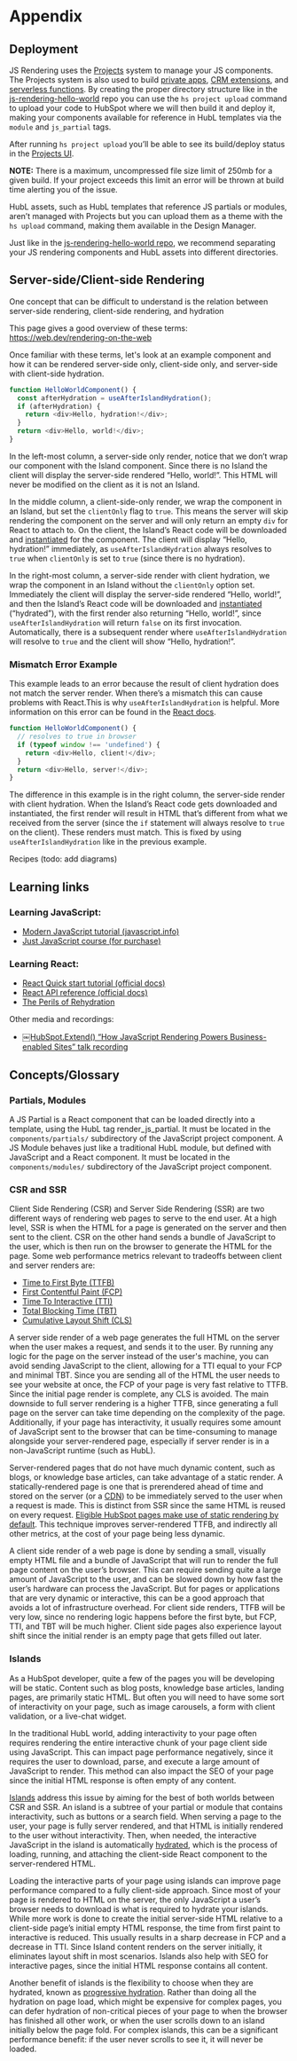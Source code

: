 # Appendix

## Deployment

JS Rendering uses the [Projects](https://developers.hubspot.com/docs/platform/build-and-deploy-using-hubspot-projects) system to manage your JS components. The Projects system is also used to build [private apps](https://developers.hubspot.com/docs/platform/create-private-apps-with-projects), [CRM extensions](https://developers.hubspot.com/docs/platform/create-custom-cards-with-projects), and [serverless functions](https://developers.hubspot.com/docs/platform/serverless-functions). By creating the proper directory structure like in the [js-rendering-hello-world](https://git.hubteam.com/HubSpot/js-rendering-hello-world/tree/master/hello-world-project) repo you can use the `hs project upload` command to upload your code to HubSpot where we will then build it and deploy it, making your components available for reference in HubL templates via the `module` and `js_partial` tags.

After running `hs project upload` you’ll be able to see its build/deploy status in the [Projects UI](https://app.hubspot.com/l/developer-projects/).

**NOTE:** There is a maximum, uncompressed file size limit of 250mb for a given build. If your project exceeds this limit an error will be thrown at build time alerting you of the issue.

HubL assets, such as HubL templates that reference JS partials or modules, aren’t managed with Projects but you can upload them as a theme with the `hs upload` command, making them available in the Design Manager.

Just like in the [js-rendering-hello-world repo](https://git.hubteam.com/HubSpot/js-rendering-hello-world/tree/master/hello-world-project), we recommend separating your JS rendering components and HubL assets into different directories.

## Server-side/Client-side Rendering

One concept that can be difficult to understand is the relation between server-side rendering, client-side rendering, and hydration

This page gives a good overview of these terms: https://web.dev/rendering-on-the-web

Once familiar with these terms, let's look at an example component and how it can be rendered server-side only, client-side only, and server-side with client-side hydration.

```javascript
function HelloWorldComponent() {
  const afterHydration = useAfterIslandHydration();
  if (afterHydration) {
    return <div>Hello, hydration!</div>;
  }
  return <div>Hello, world!</div>;
}
```

In the left-most column, a server-side only render, notice that we don’t wrap our component with the Island component. Since there is no Island the client will display the server-side rendered “Hello, world!”. This HTML will never be modified on the client as it is not an Island.

In the middle column, a client-side-only render, we wrap the component in an Island, but set the `clientOnly` flag to `true`. This means the server will skip rendering the component on the server and will only return an empty `div` for React to attach to. On the client, the Island’s React code will be downloaded and [instantiated](https://react.dev/reference/react-dom/client/createRoot#root-render) for the component. The client will display “Hello, hydration!” immediately, as `useAfterIslandHydration` always resolves to `true` when `clientOnly` is set to `true` (since there is no hydration).

In the right-most column, a server-side render with client hydration, we wrap the component in an Island without the `clientOnly` option set. Immediately the client will display the server-side rendered “Hello, world!”, and then the Island’s React code will be downloaded and [instantiated](https://react.dev/reference/react-dom/client/hydrateRoot) (“hydrated”), with the first render also returning “Hello, world!”, since `useAfterIslandHydration` will return `false` on its first invocation. Automatically, there is a subsequent render where `useAfterIslandHydration` will resolve to `true` and the client will show “Hello, hydration!”.

### Mismatch Error Example

This example leads to an error because the result of client hydration does not match the server render. When there’s a mismatch this can cause problems with React.This is why `useAfterIslandHydration` is helpful. More information on this error can be found in the [React docs](https://react.dev/reference/react-dom/client/hydrateRoot#handling-different-client-and-server-content).

```javascript
function HelloWorldComponent() {
  // resolves to true in browser
  if (typeof window !== 'undefined') {
    return <div>Hello, client!</div>;
  }
  return <div>Hello, server!</div>;
}
```

The difference in this example is in the right column, the server-side render with client hydration. When the Island’s React code gets downloaded and instantiated, the first render will result in HTML that’s different from what we received from the server (since the `if` statement will always resolve to `true` on the client). These renders must match. This is fixed by using `useAfterIslandHydration` like in the previous example.

Recipes (todo: add diagrams)

## Learning links

### Learning JavaScript:

- [Modern JavaScript tutorial \(javascript.info\)](https://javascript.info/)
- [Just JavaScript course \(for purchase\)](https://justjavascript.com/)

### Learning React:

- [React Quick start tutorial \(official docs\)](https://react.dev/learn)
- [React API reference \(official docs\)](https://react.dev/reference/react)
- [The Perils of Rehydration](https://www.joshwcomeau.com/react/the-perils-of-rehydration/)

Other media and recordings:

- [￼HubSpot.Extend\(\) “How JavaScript Rendering Powers Business-enabled Sites” talk recording](https://www.youtube.com/watch?v=chj-_yBN5_c)

## Concepts/Glossary

### Partials, Modules

A JS Partial is a React component that can be loaded directly into a template, using the HubL tag render_js_partial. It must be located in the `components/partials/` subdirectory of the JavaScript project component. A JS Module behaves just like a traditional HubL module, but defined with JavaScript and a React component. It must be located in the `components/modules/` subdirectory of the JavaScript project component.

### CSR and SSR

Client Side Rendering (CSR) and Server Side Rendering (SSR) are two different ways of rendering web pages to serve to the end user. At a high level, SSR is when the HTML for a page is generated on the server and then sent to the client. CSR on the other hand sends a bundle of JavaScript to the user, which is then run on the browser to generate the HTML for the page. Some web performance metrics relevant to tradeoffs between client and server renders are:

- [Time to First Byte \(TTFB\)](https://web.dev/ttfb/)
- [First Contentful Paint \(FCP\)](https://web.dev/first-contentful-paint/)
- [Time To Interactive \(TTI\)](https://web.dev/interactive/)
- [Total Blocking Time \(TBT\)](https://web.dev/tbt/)
- [Cumulative Layout Shift \(CLS\)](https://web.dev/cls/)

A server side render of a web page generates the full HTML on the server when the user makes a request, and sends it to the user. By running any logic for the page on the server instead of the user's machine, you can avoid sending JavaScript to the client, allowing for a TTI equal to your FCP and minimal TBT. Since you are sending all of the HTML the user needs to see your website at once, the FCP of your page is very fast relative to TTFB. Since the initial page render is complete, any CLS is avoided. The main downside to full server rendering is a higher TTFB, since generating a full page on the server can take time depending on the complexity of the page. Additionally, if your page has interactivity, it usually requires some amount of JavaScript sent to the browser that can be time-consuming to manage alongside your server-rendered page, especially if server render is in a non-JavaScript runtime (such as HubL).

Server-rendered pages that do not have much dynamic content, such as blogs, or knowledge base articles, can take advantage of a static render. A statically-rendered page is one that is prerendered ahead of time and stored on the server (or a [CDN](https://web.dev/content-delivery-networks/)) to be immediately served to the user when a request is made. This is distinct from SSR since the same HTML is reused on every request. [Eligible HubSpot pages make use of static rendering by default](https://developers.hubspot.com/docs/cms/developer-reference/cdn/prerendering?__hstc=75491725.e2098b212e147a7b9be6fd756c0c6815.1649440584659.1667397195793.1667489478959.105&__hssc=75491725.4.1667489478959&__hsfp=1149209764). This technique improves server-rendered TTFB, and indirectly all other metrics, at the cost of your page being less dynamic.

A client side render of a web page is done by sending a small, visually empty HTML file and a bundle of JavaScript that will run to render the full page content on the user’s browser. This can require sending quite a large amount of JavaScript to the user, and can be slowed down by how fast the user’s hardware can process the JavaScript. But for pages or applications that are very dynamic or interactive, this can be a good approach that avoids a lot of infrastructure overhead. For client side renders, TTFB will be very low, since no rendering logic happens before the first byte, but FCP, TTI, and TBT will be much higher. Client side pages also experience layout shift since the initial render is an empty page that gets filled out later.

### Islands

As a HubSpot developer, quite a few of the pages you will be developing will be static. Content such as blog posts, knowledge base articles, landing pages, are primarily static HTML. But often you will need to have some sort of interactivity on your page, such as image carousels, a form with client validation, or a live-chat widget.

In the traditional HubL world, adding interactivity to your page often requires rendering the entire interactive chunk of your page client side using JavaScript. This can impact page performance negatively, since it requires the user to download, parse, and execute a large amount of JavaScript to render. This method can also impact the SEO of your page since the initial HTML response is often empty of any content.

[Islands](https://www.patterns.dev/posts/islands-architecture/) address this issue by aiming for the best of both worlds between CSR and SSR. An island is a subtree of your partial or module that contains interactivity, such as buttons or a search field. When serving a page to the user, your page is fully server rendered, and that HTML is initially rendered to the user without interactivity. Then, when needed, the interactive JavaScript in the island is automatically [hydrated](https://reactjs.org/docs/react-dom-client.html#hydrateroot), which is the process of loading, running, and attaching the client-side React component to the server-rendered HTML.

Loading the interactive parts of your page using islands can improve page performance compared to a fully client-side approach. Since most of your page is rendered to HTML on the server, the only JavaScript a user’s browser needs to download is what is required to hydrate your islands. While more work is done to create the initial server-side HTML relative to a client-side page’s initial empty HTML response, the time from first paint to interactive is reduced. This usually results in a sharp decrease in FCP and a decrease in TTI. Since Island content renders on the server initially, it eliminates layout shift in most scenarios. Islands also help with SEO for interactive pages, since the initial HTML response contains all content.

Another benefit of islands is the flexibility to choose when they are hydrated, known as [progressive hydration](https://www.patterns.dev/posts/progressive-hydration/). Rather than doing all the hydration on page load, which might be expensive for complex pages, you can defer hydration of non-critical pieces of your page to when the browser has finished all other work, or when the user scrolls down to an island initially below the page fold. For complex islands, this can be a significant performance benefit: if the user never scrolls to see it, it will never be loaded.
